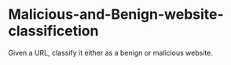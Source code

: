 # Malicious-and-Benign-website-classificetion
Given a URL, classify it either as a benign or malicious website.
